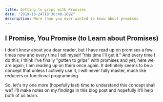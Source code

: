 ```yaml
---
title: Getting to grips with Promises
date: "2019-10-24T18:30:48.169Z"
description: More than you ever wanted to know about promises
---
```


## I Promise, You Promise (to Learn about Promises) ##

I don't know about you dear reader, but I have read up on promises a few times now and every time I tell myself "this time I'll get it." And every time I do this, I think I've finally "gotten to grips" with promises and yet, here we are again, I am reading up on them once again. It definitely seems to be a concept that unless I actively use it, I will never fully master, much like reducers or functional programming.

So, let's try one more (hopefully last) time to understand this concept shall we? I'll make notes on my findings in this blog post and hopefully it'll help both of us learn.

